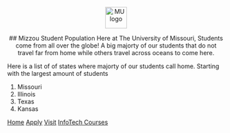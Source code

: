 
<p align="center">
  <img width="50" src="https://upload.wikimedia.org/wikipedia/commons/4/4a/University_of_Missouri_logo.svg" alt="MU logo">
</p>

<p align="center">
## Mizzou Student Population 

<body>
Here at The University of Missouri, Students come from all over the globe! A big majorty of our students that do not travel far from home while others travel across oceans to come here. 

Here is a list of of states where majorty of our students call home. Starting with the largest amount of students 
1. Missouri 
2. Illinois
3. Texas
4. Kansas


[Home](./README.md)
[Apply](./Apply.md) 
[Visit](./Visit.md) 
[InfoTech Courses](./ITcourse.md) 